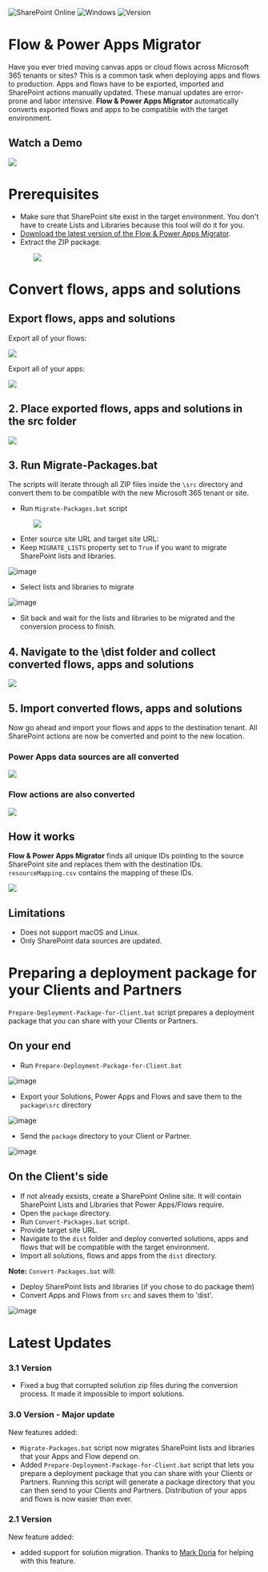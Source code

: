 ![SharePoint Online](https://img.shields.io/badge/SharePoint-Online-yellow.svg) 
![Windows](https://img.shields.io/static/v1?label=OS&message=Windows&color=green)
![Version](https://img.shields.io/static/v1?label=Version&message=3.1&color=white)


# Flow & Power Apps Migrator

Have you ever tried moving canvas apps or cloud flows across Microsoft 365 tenants or sites? This is a common task when deploying apps and flows to production. Apps and flows have to be exported, imported and SharePoint actions manually updated. These manual updates are error-prone and labor intensive. **Flow & Power Apps Migrator** automatically converts exported flows and apps to be compatible with the target environment. 

## Watch a Demo 
[![](MISC/IMG/Video_Thumbnail.jpg)](https://youtu.be/06io-y3pMKU)
# Prerequisites 

- Make sure that SharePoint site exist in the target environment. You don't have to create Lists and Libraries because this tool will do it for you.
- [Download the latest version of the Flow & Power Apps Migrator](https://github.com/Zerg00s/FlowPowerAppsMigrator/releases/download/2.0/FlowPowerAppsMigrator.zip).
- Extract the ZIP package.

<img style="padding-left:50px" src="MISC/IMG/UnzippedPackage.png">

# Convert flows, apps and solutions

## Export flows, apps and solutions
Export all of your flows:

![](MISC/IMG/Export.png)

Export all of your apps:

![](MISC/IMG/ExportApp.png)

## 2. Place exported flows, apps and solutions in the src folder
![](MISC/IMG/2018-07-25-20-57-29.png)

## 3. Run Migrate-Packages.bat
The scripts will iterate through all ZIP files inside the `\src` directory and convert them to be compatible with the new Microsoft 365 tenant or site.
- Run `Migrate-Packages.bat` script

<img style="padding-left:50px" src="MISC/IMG/Migrator.png">

- Enter source site URL and target site URL:
- Keep `MIGRATE_LISTS` property set to `True` if you want to migrate SharePoint lists and libraries.

![image](https://user-images.githubusercontent.com/2797648/138607676-dd256f1c-bb9f-4604-9a6e-d3080ae00686.png)

- Select lists and libraries to migrate

![image](https://user-images.githubusercontent.com/2797648/138607789-1471e92e-c8d8-4813-8b1d-2f2deef962eb.png)


- Sit back and wait for the lists and libraries to be migrated and the conversion process to finish.


## 4. Navigate to the \dist folder and collect converted flows, apps and solutions

![](MISC/IMG/2018-07-25-21-11-04.png)

## 5. Import converted flows, apps and solutions
Now go ahead and import your flows and apps to the destination tenant. All SharePoint actions are now be converted and point to the new location.


###  <b>Power Apps</b> data sources are all converted

![](MISC/IMG/DataSourcesConverted_2.0.png)

### <b>Flow actions</b> are also converted

![](MISC/IMG/FlowsConverted_2.0.png)

## How it works

**Flow & Power Apps Migrator** finds all unique IDs pointing to the source SharePoint site and replaces them with the destination IDs. `resourceMapping.csv` contains the mapping of these IDs.

![](MISC/IMG/CSV.png)

## Limitations

- Does not support macOS and Linux.
- Only SharePoint data sources are updated.

# Preparing a deployment package for your Clients and Partners

`Prepare-Deployment-Package-for-Client.bat` script prepares a deployment package that you can share with your Clients or Partners. 

## On your end

- Run `Prepare-Deployment-Package-for-Client.bat`

![image](https://user-images.githubusercontent.com/2797648/138600042-dc80f7ea-cc7a-4240-9c26-3dc2ed617e4b.png)

- Export your Solutions, Power Apps and Flows and save them to the `package\src` directory

![image](https://user-images.githubusercontent.com/2797648/138600112-69dbe03d-3f66-4c4d-858a-d1473358280b.png)

- Send the `package` directory to your Client or Partner.  

![image](https://user-images.githubusercontent.com/2797648/138608613-3ede0cf6-a331-4058-9feb-bf55030c7f55.png)



## On the Client's side

- If not already exsists, create a SharePoint Online site. It will contain SharePoint Lists and Libraries that Power Apps/Flows require.
- Open the `package` directory.
- Run `Convert-Packages.bat` script. 
- Provide target site URL.
- Navigate to the `dist` folder and deploy converted solutions, apps and flows that will be compatible with the target environment.
- Import all solutions, flows and apps from the `dist` directory.

**Note:** `Convert-Packages.bat` will:

- Deploy SharePoint lists and libraries (if you chose to do package them)
- Convert Apps and Flows from `src` and saves them to 'dist'.

![image](https://user-images.githubusercontent.com/2797648/138599549-cef7b847-582e-4e91-8c75-a37a8e82a00d.png)


# Latest Updates

### 3.1 Version 

- Fixed a bug that corrupted solution zip files during the conversion process. It made it impossible to import solutions.

### 3.0 Version - Major update

New features added:

- `Migrate-Packages.bat` script now migrates SharePoint lists and libraries that your Apps and Flow depend on.
- Added `Prepare-Deployment-Package-for-Client.bat` script that lets you prepare a deployment package that you can share with your Clients or Partners. Running this script will generate a package directory that you can then send to your Clients and Partners. Distribution of your apps and flows is now easier than ever.

### 2.1 Version

New feature added:

- added support for solution migration. Thanks to [Mark Doria](https://www.linkedin.com/in/mark-doria/) for helping with this feature.
